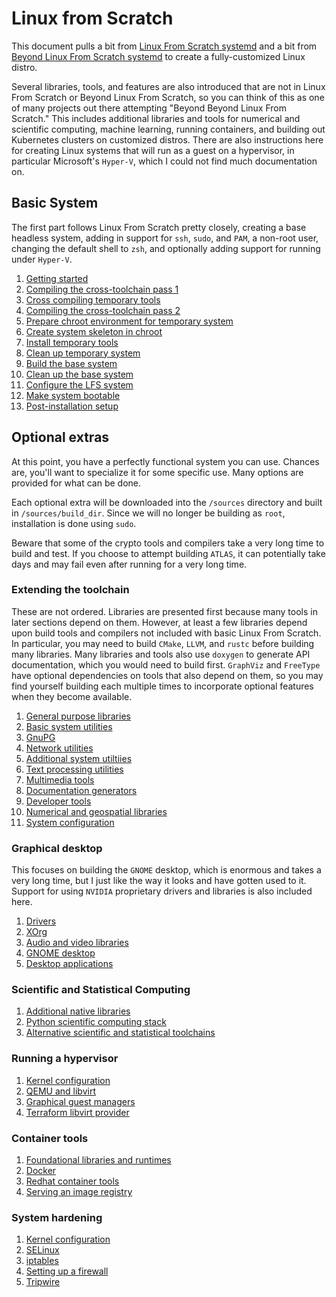 # Linux from Scratch

This document pulls a bit from [Linux From Scratch systemd](https://www.linuxfromscratch.org/lfs/view/systemd/index.html) and a bit from [Beyond Linux From Scratch systemd](https://www.linuxfromscratch.org/blfs/view/systemd/index.html) to create a fully-customized Linux distro.

Several libraries, tools, and features are also introduced that are not in Linux From Scratch or Beyond Linux From Scratch, so you can think of this as one of many projects out there attempting "Beyond Beyond Linux From Scratch." This includes additional libraries and tools for numerical and scientific computing, machine learning, running containers, and building out Kubernetes clusters on customized distros. There are also instructions here for creating Linux systems that will run as a guest on a hypervisor, in particular Microsoft's `Hyper-V`, which I could not find much documentation on.

## Basic System

The first part follows Linux From Scratch pretty closely, creating a base headless system, adding in support for `ssh`, `sudo`, and `PAM`, a non-root user, changing the default shell to `zsh`, and optionally adding support for running under `Hyper-V`.

1. [Getting started](base/01-get-started.md)
2. [Compiling the cross-toolchain pass 1](base/02-cross-toolchain-pass1.md)
3. [Cross compiling temporary tools](base/03-cross-compile-temp-tools.md)
4. [Compiling the cross-toolchain pass 2](base/04-cross-toolchain-pass2.md)
5. [Prepare chroot environment for temporary system](base/05-temp-chroot.md)
6. [Create system skeleton in chroot](base/06-chroot-skeleton.md)
7. [Install temporary tools](base/07-install-temp-tools.md)
8. [Clean up temporary system](base/08-temp-cleanup.md)
9. [Build the base system](base/09-base-build.md)
10. [Clean up the base system](base/10-base-cleanup.md)
11. [Configure the LFS system](base/11-configure-system.md)
12. [Make system bootable](base/12-boot-system.md)
13. [Post-installation setup](base/13-post-install.md)

## Optional extras

At this point, you have a perfectly functional system you can use. Chances are, you'll want to specialize it for some specific use. Many options are provided for what can be done.

Each optional extra will be downloaded into the `/sources` directory and built in `/sources/build_dir`. Since we will no longer be building as `root`, installation is done using `sudo`.

Beware that some of the crypto tools and compilers take a very long time to build and test. If you choose to attempt building `ATLAS`, it can potentially take days and may fail even after running for a very long time.

### Extending the toolchain

These are not ordered. Libraries are presented first because many tools in later sections depend on them. However, at least a few libraries depend upon build tools and compilers not included with basic Linux From Scratch. In particular, you may need to build `CMake`, `LLVM`, and `rustc` before building many libraries. Many libraries and tools also use `doxygen` to generate API documentation, which you would need to build first. `GraphViz` and `FreeType` have optional dependencies on tools that also depend on them, so you may find yourself building each multiple times to incorporate optional features when they become available.

1. [General purpose libraries](extras/01-libraries.md)
2. [Basic system utilities](extras/02-basic-system-utils.md)
3. [GnuPG](extras/03-gnupg.md)
4. [Network utilities](extras/04-network-utils.md)
5. [Additional system utiltiies](extras/05-addt-system-utils.md)
6. [Text processing utilities](extras/06-text-utils.md)
7. [Multimedia tools](extras/07-media-utils.md)
8. [Documentation generators](extras/08-doc-utils.md)
9. [Developer tools](extras/09-devtools.md)
10. [Numerical and geospatial libraries](extras/10-numerical.md)
11. [System configuration](extras/11-sysconfig.md)

### Graphical desktop

This focuses on building the `GNOME` desktop, which is enormous and takes a very long time, but I just like the way it looks and have gotten used to it. Support for using `NVIDIA` proprietary drivers and libraries is also included here.

1. [Drivers](graphics/01-drivers.md)
2. [XOrg](graphics/02-xorg.md)
3. [Audio and video libraries](graphics/03-audio-video.md)
4. [GNOME desktop](graphics/04-gnome.md)
5. [Desktop applications](graphics/05-applications.md)

### Scientific and Statistical Computing

1. [Additional native libraries](scicomp/01-libraries.md)
2. [Python scientific computing stack](scicomp/02-python.md)
3. [Alternative scientific and statistical toolchains](scicomp/03-alternatives.md)

### Running a hypervisor

1. [Kernel configuration](hypervisor/01-kernel.md)
2. [QEMU and libvirt](hypervisor/02-qemu.md)
3. [Graphical guest managers](hypervisor/03-graphical-mgr.md)
4. [Terraform libvirt provider](hypervisor/04-terraform.md)

### Container tools

1. [Foundational libraries and runtimes](containers/01-foundations.md)
2. [Docker](containers/02-docker.md)
3. [Redhat container tools](containers/03-redhat-tools.md)
4. [Serving an image registry](containers/04-registry.md)

### System hardening

1. [Kernel configuration](hardening/01-kernel.md)
2. [SELinux](hardening/02-selinux.md)
3. [iptables](hardening/03-iptables.md)
4. [Setting up a firewall](hardening/04-firewall.md)
5. [Tripwire](hardening/05-tripwire.md)
